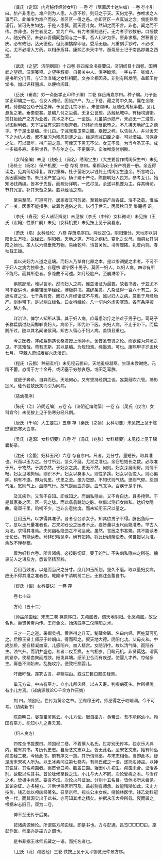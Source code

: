 <!-- { "loadSidebar": true } -->
　　〔龚氏（定国）内府秘传经验女科〕一卷 存〔亟斋居士达生编〕一卷 存小引曰。胎产非患也。难产则为人患。人患不殄。则归之于天。天何尤乎。亦唯求之人事而已。此编专为难产而设。盖区区一得之愚。亦即区区一点真诚之念。倘能熟看谨行。皆可先生如达。于是人患弭。而天德叶矣。然知之而不言。非也。闻之而不传。亦非也。好生者见之。宜为广布。有力者重刻通行。无力者手钞数册。口授数人。随分所至。未必非吾儒同胞同与之一事。吾人利济为怀。原非求福。然积善余庆。必有攸归。达天德也。但此编揣摩印证。委系无疑。凡重刻手钞时。不必改动。尤不必增入方药。以相矛盾耳。康熙乙未天中节。亟斋居士记于南昌郡署之西堂。

　　〔武氏（之望）济阴纲目〕十四卷 存四库全书提要曰。济阴纲目十四卷。国朝武之望撰。汪淇笺释。之望字叔卿。自暑关中人。淇字瞻漪。一字右子。钱塘人。是书所分门目。与证治准绳之女科相同。文亦全相因袭。非别有所发明。盖即王肯堂书。加以评释圈点。以便检阅耳。

　　〔岳氏（甫嘉）妙一斋医学正印种子编〕二卷 存岳甫嘉序曰。种子编。乃予医学正印编之一也。合女人调经。固胎护产。为上下卷。藏之笥中久矣。曩在金陵时。侍御赵公劝予授之梓。予见峦儿饮冰茹 。未便购梓。及随任禹杭半载。见儿悬鱼之暑。垂橐更甚。是编几付之尘蠹。无复公世想。适触杭城中。有标榜通衢。鬻打胎绝产之方为业者。其术之不仁。一至是。儿虽禁示颇严。未必无一二潜鬻。以图射利者。天下往往有求嗣而艰育者。乃怀妊而反欲堕之。不几拂天地好生之德乎。予于是出是编。命儿曰。宁减我辈卫斋之膳。亟授之梓。以告杭人。并以舍天下之为杭人者。庶不至习为残忍刻薄之业。缘是而减口腹之奉。可以惜福。习保身之法。可以延年。得广嗣之意。可俾天下男无不父。女无不母。为当今圣天子。成一多福多寿。多男世界。予与尔之心。不更惬乎。峦唯唯旋付剞劂。

　　〔女科全编〕未见〔钱处士（阙名）绣阁宝生〕（大生要旨作绣阁保生书）未见〔汤处士（阙名）保产机要〕一卷 存柯 序曰。秦郡汤处士保产机要一册。余近得读之。见其简切谆复。谋付重梓。杜子莹阳又以钱处土绣阁宝生遗余。所言吻合。余因遍简医书。朱丹溪产宝百问。杨子建十产论。陈自明妇人良方。参考互订。始知汤钱两编。皆本于先哲。而疏衍详明。一览尽见。余遂以机要为主。存其确论。节其冗言。补其未备之条。载以经验之剂。

　　至易至简。可遵可行。居家者其可忽诸。至若胎前产后各证。浩不及载。惟临产一关。医家不能措手。故着为通俗之言。以行于世云。丙辰秋日吴 集庵柯 识。

　　〔李氏（春茂）妇人诸证辨览〕未见按〔李氏（中梓）女科微论〕未见按〔王氏（宏翰）性原广嗣〕未见〔女科机要〕未见按上见于吴县志。

　　〔萧氏（埙）女科经纶〕八卷 存萧埙序曰。两仪定位。阴阳肇分。天地即以阴阳化生万物。故经云。阴阳者。天地之道。万物之纲纪。变化之父母。而男女其阴阳之始也。圣人以六经垂教万物。易始乾坤。诗首关睢。书传厘降。礼着内则。春秋载王姬。

　　盖以夫妇为人道之造端。而妇人乃孳育化原之本。是以掺调燮之术者。不可不于妇人之病为独重也。自寇宗 谓宁医十男子。莫医一妇人。以妇人病。四诊有所不能尽。而其所患者。多隐曲不可述。如月经胎产。至崩淋带下。

　　俱属鄙琐。难以言示。然而妇人之病，惟兹诸证为最要。故着书者。于兹尤不可不亟讲也。余纂辑医学经纶。博极群书。兼综条贯。凡杂证得一百六十有三。采摭名贤之论。七千条有奇。而妇人月经诸证不与焉。诚以妇人之病。莫重于月经胎产。崩淋带下。是以别立标名。曰女科经纶。凡一切内外虚实寒热。各有条序按之。略方名。

　　详治论。俾学人知所从事。其于妇人病。庶毋患治疗之倍难于男子也。司马子长称扁鹊过赵闻邯郸贵妇人。病带下。即为带下医。夫妇人病。不止于带下。而扁鹊所过。随以其名闻诸侯间。知古人留心于妇人病。盖慎且重也。

　　今之医者。非如扁鹊遇长桑君授上池神术。舍昔圣昔贤之论。而欲冀为洞垣之见。不其难哉。苟有志斯。其以是编。为规矩焉。绳墨焉。可也。康熙甲子岁孟秋七月。 李棘人萧埙赓宸六氏漫识。

　　〔程氏（云鹏）种嗣玄机〕未见程云鹏曰。天地虽极凝寒。生理未尝谢绝。元精不蓄。恣情于方士金丹。或闭塞于穷愁哀怨。或田乏膏腴。

　　或疲于奔命。自弃而已。天地何心。又有坚持经朔之谈。妄冀葭吹六管。捕影捉风。徒令若敖氏笑而引为同病。

　　（慈幼筏序）

　　〔陈氏（治）济阴近编〕五卷 存〔济阴近编附纂〕一卷 存（吴氏（仪洛）女科宜今〕未见按上见于伤寒分经凡例。

　　〔唐氏（千顷）大生要旨〕五卷 存〔秦氏（之祯）女科切要〕未见按上见于陈懋宽伤寒大白序。

　　〔吴氏（道源）女科切要〕八卷 存〔冯氏（兆张）女科精要〕未见按上见于锦囊秘录。

　　〔沈氏（金鳌）妇科玉尺〕六卷 存自序曰。尺者。划分寸。量短长。取其准也。尺而以玉为之。分寸所划。坚久不磨。尤准之准也。余窃思短长之数。必取准于尺。于物然。于病亦然。于妇女之病。更无不然。何则。妇女深居闺房。则情不畅。妇女见地拘局。则识不开。妇女以身事人。则性多躁。妇女以色悦人。则心偏妒。稍有不遂。即为忧思。忧思之至。激为怨怒。不知忧则气结。思则气郁。怨则气沮。怒则气上。血随气行。故气逆而血亦逆。血气乖争。百疾于是乎作。

　　及其疾作。又苦不自知。即或知之。而幽私隐曲。又不肯自达。且多掩弊。于是其家委之医。医一凭之脉。而此翕翕跳动之脉。欲借以测妇女幽私。达妇女隐曲。毫厘千里。贻祸不少。岂非妄意揣度。而未知用玉尺以量之。

　　且用玉尺。以求得其准乎。昔者仓公诊女子。知其欲男子不得。脉出鱼际一寸。是以玉尺量准者也。古来如仓公之医者不乏。要皆量以玉尺而能准者。举古人为法。求得其准焉。夫何幽私隐曲之不可达哉。虽然。言医之书甚繁。其不能读者无论已。有能读者。苟非识精见卓。确有把持。将此纷纷聚讼者。何自援以为准。余故不惮参稽。

　　着为妇科六卷。所言诸病。必按脉切证。要于的当。不失幽私隐曲之所在。摘录前人之语及方。悉皆至精至粹。

　　百用百效者。以是而当尺之分寸。庶几如玉所划。坚久不磨。取以量妇女病。应无不得其准之准者欤。乾隆甲午清明前二日。无锡沈金鳌自书。

　　〔舒氏（诏）女科要诀〕一卷 存

　　卷七十四

　　方论（五十二）

　　〔师巫颅囟经〕宋志二卷 存原序曰。夫颅囟者。谓天地阴阳。化感颅囟。故受名也。尝贤黄帝内传。王母金文。始演四序二仪阴阳之术。

　　三才一元之道。采御灵机。黄帝得之升天。秘藏金匮。名曰内经。百姓莫可见之。后穆王贤士师巫于崆峒山。得而释之。叙天地大德。阴阳化功。父母交和。中成胎质。爰自精凝血室。儿感阳兴。血入精宫。女随阴往。故以清气降。而阳谷生。浊气升。而阴井盛也。甚者二仪互换。五气相参。目睹元机。非贤莫达。谓真阴错杂。使精血聚而成殃。阳发异端。感荣卫合而有疾逆。使婴儿才养。惊候多生。庸愚不测始末。乱施攻疗。便致枉损婴儿。

　　吁哉吁哉。遂究古言。寻察端由。叙成□目曰颇囟经焉。

　　巢元方曰。中古有巫方。立小儿颅囟经。以占夭寿。判疾病死生。世所相传。有小儿方焉。（诸病源候论○千金方作巫妨）

　　刘 曰。颅囟经。世传为黄帝之书。至周穆王时。师巫得之于崆峒洞。今不可考。（幼幼新书）

　　陈自明曰。婴童宝鉴集云。小儿方论。起自巫方。黄帝云。吾不能察幼小。赖国有巫方。能知小儿之寿夭耳。

　　（妇人良方）

　　四库全书提要曰。颅囟经二卷。不着撰人名氏。世亦别无传本。独永乐大典内。载有其书。考历代史志。自唐艺文志以上。皆无此名。至宋艺文志。始有师巫颅囟经二卷。今检此书。前有序文一篇。其所谓师巫。与宋志相合。当即此本。疑是唐末宋初人所为。以王冰素问注第七卷内。有师氏藏之一语。遂托名师巫。以神其说耳。其名颅囟者。案首骨曰颅。脑盖曰囟。殆因小儿初生。颅囟未合。证治各别。故取以名其书。首论脉候至数之法。小儿与大人不同。次论受病之本。与治疗之术。皆极中肯綮。要言不烦。次论火丹证治。分别十五名目。皆他书所未尝见。其论杂证。亦多秘方。非后世俗医所可及。盖必别有师承。故能精晰如此。宋史方技传。钱乙始以颅囟经著名。召至京师。视长公主女疾。授翰林医学。钱乙幼科冠绝一代。而其源实出于此书。亦可知其术之精矣。护据永乐大典所载。裒而辑之。根据宋志旧目。厘为二卷。

　　俾不至无传于后矣。

　　按诸病源候论。所谓巫方颅囟经。即是书也。方与彭通。吕览□□□□曰。巫彭作医。师巫亦是巫方之谓也。

　　是书非据王冰师氏藏之一语。而托名者也。

　　〔卫氏（泛）颅囟经〕三卷 佚按上见于太平御览张仲景方序。

